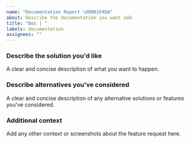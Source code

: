```yaml
---
name: "Documentation Report \U0001F4DA"
about: Describe the documentation you want add.
title: "Doc | "
labels: documentation
assignees: ""
---
```


### Describe the solution you'd like

A clear and concise description of what you want to happen.

### Describe alternatives you've considered

A clear and concise description of any alternative solutions or features you've considered.

### Additional context

Add any other context or screenshots about the feature request here.
